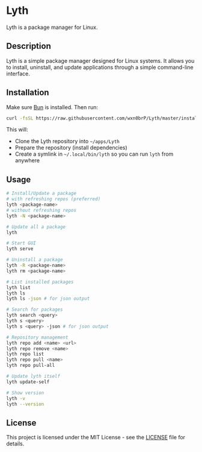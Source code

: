# Lyth

Lyth is a package manager for Linux.

## Description

Lyth is a simple package manager designed for Linux systems.
It allows you to install, uninstall, and update applications through a simple command-line interface.

## Installation

Make sure [Bun](https://bun.sh/) is installed. Then run:

```bash
curl -fsSL https://raw.githubusercontent.com/wxn0brP/Lyth/master/install.sh | bash
```

This will:
* Clone the Lyth repository into `~/apps/Lyth`
* Prepare the repository (install dependencies)
* Create a symlink in `~/.local/bin/lyth` so you can run `lyth` from anywhere

## Usage

```bash
# Install/Update a package
# with refreshing repos (preferred)
lyth <package-name>
# without refreshing repos
lyth -N <package-name>

# Update all a package
lyth

# Start GUI
lyth serve

# Uninstall a package
lyth -R <package-name>
lyth rm <package-name>

# List installed packages
lyth list
lyth ls
lyth ls -json # for json output

# Search for packages
lyth search <query>
lyth s <query>
lyth s <query> -json # for json output

# Repository management
lyth repo add <name> <url>
lyth repo remove <name>
lyth repo list
lyth repo pull <name>
lyth repo pull-all

# Update lyth itself
lyth update-self

# Show version
lyth -v
lyth --version
```

## License

This project is licensed under the MIT License - see the [LICENSE](LICENSE) file for details.